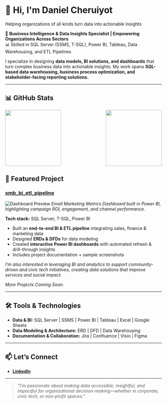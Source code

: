 # 👋 Hi, I'm Daniel Cheruiyot
Helping organizations of all kinds turn data into actionable insights

💼 **Business Intelligence & Data Insights Specialist | Empowering Organizations Across Sectors**  
📊 Skilled in SQL Server (SSMS, T-SQL), Power BI, Tableau, Data Warehousing, and ETL Pipelines  

I specialize in designing **data models, BI solutions, and dashboards** that turn complex business data into actionable insights. My work spans **SQL-based data warehousing, business process optimization, and stakeholder-facing reporting solutions.**  

---

## 📊 GitHub Stats  

<div style="display: flex; justify-content: space-between;">
  
  <img src="https://github-readme-stats.vercel.app/api?username=DLCheruiyot&show_icons=true&theme=default" height="180">
  
  <img src="https://github-readme-stats.vercel.app/api/top-langs/?username=DLCheruiyot&layout=compact" height="180">

</div>


## 🔹 Featured Project  

### [smb_bi_etl_pipeline](https://github.com/DLCheruiyot/SMB_2_Anonymized) 
![Dashboard Preview](https://raw.githubusercontent.com/DLCheruiyot/smb_bi_etl_pipeline/main/screenshots/SMB_2_Email%20Mktg%20Metrics.jpg)
*Email Marketing Metrics Dashboard built in Power BI, highlighting campaign ROI, engagement, and channel performance.*

**Tech stack:** SQL Server, T-SQL, Power BI  
- Built an **end-to-end BI & ETL pipeline** integrating sales, finance & marketing data  
- Designed **ERDs & DFDs** for data modeling  
- Created **interactive Power BI dashboards** with automated refresh & drill-through insights  
- Includes project documentation + sample screenshots  

*I’m also interested in leveraging BI and analytics to support community-driven and civic tech initiatives, creating data solutions that improve services and social impact.*  

*More Projects Coming Soon.*  

---

## 🛠️ Tools & Technologies  

- **Data & BI:** SQL Server | SSMS | Power BI | Tableau | Excel | Google Sheets  
- **Data Modeling & Architecture:** ERD | DFD | Data Warehousing  
- **Documentation & Collaboration:** Jira | Confluence | Visio | Figma  

---

## 📫 Let’s Connect  

- [**LinkedIn**](www.linkedin.com/in/cheruiyotdaniel)   

---

> _“I’m passionate about making data accessible, insightful, and impactful for organizational decision-making—whether in corporate, civic tech, or non-profit spaces.”_

